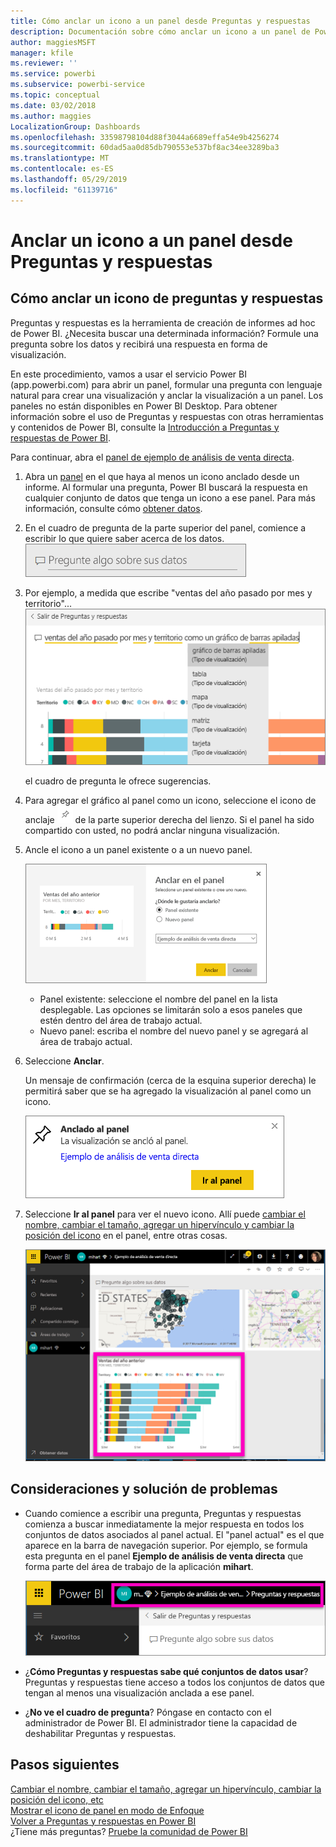 ```yaml
---
title: Cómo anclar un icono a un panel desde Preguntas y respuestas
description: Documentación sobre cómo anclar un icono a un panel de Power BI desde el cuadro de preguntas de Preguntas y respuestas.
author: maggiesMSFT
manager: kfile
ms.reviewer: ''
ms.service: powerbi
ms.subservice: powerbi-service
ms.topic: conceptual
ms.date: 03/02/2018
ms.author: maggies
LocalizationGroup: Dashboards
ms.openlocfilehash: 33598798104d88f3044a6689effa54e9b4256274
ms.sourcegitcommit: 60dad5aa0d85db790553e537bf8ac34ee3289ba3
ms.translationtype: MT
ms.contentlocale: es-ES
ms.lasthandoff: 05/29/2019
ms.locfileid: "61139716"
---
```

# <a name="pin-a-tile-to-a-dashboard-from-qa"></a>Anclar un icono a un panel desde Preguntas y respuestas
## <a name="how-to-pin-a-tile-from-qa"></a>Cómo anclar un icono de preguntas y respuestas
Preguntas y respuestas es la herramienta de creación de informes ad hoc de Power BI. ¿Necesita buscar una determinada información? Formule una pregunta sobre los datos y recibirá una respuesta en forma de visualización.

En este procedimiento, vamos a usar el servicio Power BI (app.powerbi.com) para abrir un panel, formular una pregunta con lenguaje natural para crear una visualización y anclar la visualización a un panel. Los paneles no están disponibles en Power BI Desktop. Para obtener información sobre el uso de Preguntas y respuestas con otras herramientas y contenidos de Power BI, consulte la [Introducción a Preguntas y respuestas de Power BI](consumer/end-user-q-and-a.md). 

Para continuar, abra el [panel de ejemplo de análisis de venta directa](sample-retail-analysis.md).


1. Abra un [panel](consumer/end-user-dashboards.md) en el que haya al menos un icono anclado desde un informe. Al formular una pregunta, Power BI buscará la respuesta en cualquier conjunto de datos que tenga un icono a ese panel.  Para más información, consulte cómo [obtener datos](service-get-data.md).
2. En el cuadro de pregunta de la parte superior del panel, comience a escribir lo que quiere saber acerca de los datos.  
   ![Cuadro de pregunta de Preguntas y respuestas](media/service-dashboard-pin-tile-from-q-and-a/power-bi-question-box.png)
3. Por ejemplo, a medida que escribe "ventas del año pasado por mes y territorio"...  
   ![Escritura de una pregunta](media/service-dashboard-pin-tile-from-q-and-a/power-bi-type-q-and-a.png)

   el cuadro de pregunta le ofrece sugerencias.
4. Para agregar el gráfico al panel como un icono, seleccione el icono de anclaje ![](media/service-dashboard-pin-tile-from-q-and-a/pbi_pintile.png) de la parte superior derecha del lienzo. Si el panel ha sido compartido con usted, no podrá anclar ninguna visualización.

5. Ancle el icono a un panel existente o a un nuevo panel.

   ![Cuadro de diálogo Anclar al panel](media/service-dashboard-pin-tile-from-q-and-a/power-bi-pin-to-dashboard.png)

   * Panel existente: seleccione el nombre del panel en la lista desplegable. Las opciones se limitarán solo a esos paneles que estén dentro del área de trabajo actual.
   * Nuevo panel: escriba el nombre del nuevo panel y se agregará al área de trabajo actual.

6. Seleccione **Anclar**.

   Un mensaje de confirmación (cerca de la esquina superior derecha) le permitirá saber que se ha agregado la visualización al panel como un icono.  

   ![Anclado al panel](media/service-dashboard-pin-tile-from-q-and-a/power-bi-pin.png)
7. Seleccione **Ir al panel** para ver el nuevo icono. Allí puede [cambiar el nombre, cambiar el tamaño, agregar un hipervínculo y cambiar la posición del icono](service-dashboard-edit-tile.md) en el panel, entre otras cosas.

   ![Panel con iconos](media/service-dashboard-pin-tile-from-q-and-a/power-bi-pinned.png)

## <a name="considerations-and-troubleshooting"></a>Consideraciones y solución de problemas
* Cuando comience a escribir una pregunta, Preguntas y respuestas comienza a buscar inmediatamente la mejor respuesta en todos los conjuntos de datos asociados al panel actual.  El "panel actual" es el que aparece en la barra de navegación superior. Por ejemplo, se formula esta pregunta en el panel **Ejemplo de análisis de venta directa** que forma parte del área de trabajo de la aplicación **mihart**.

  ![Rutas de navegación](media/service-dashboard-pin-tile-from-q-and-a/power-bi-navbar.png)
* ¿**Cómo Preguntas y respuestas sabe qué conjuntos de datos usar**?  Preguntas y respuestas tiene acceso a todos los conjuntos de datos que tengan al menos una visualización anclada a ese panel.

* ¿**No ve el cuadro de pregunta**? Póngase en contacto con el administrador de Power BI. El administrador tiene la capacidad de deshabilitar Preguntas y respuestas.


## <a name="next-steps"></a>Pasos siguientes
[Cambiar el nombre, cambiar el tamaño, agregar un hipervínculo, cambiar la posición del icono, etc](service-dashboard-edit-tile.md)    
[Mostrar el icono de panel en modo de Enfoque](consumer/end-user-focus.md)     
[Volver a Preguntas y respuestas en Power BI](consumer/end-user-q-and-a.md)  
¿Tiene más preguntas? [Pruebe la comunidad de Power BI](http://community.powerbi.com/)
